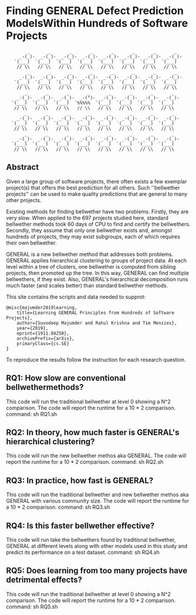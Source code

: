 # Finding GENERAL Defect Prediction ModelsWithin Hundreds of Software Projects

```
        _       _       _       _       _       _       _       _
     _-(_)-  _-(_)-  _-(_)-  _-(_)-  _-(_)-  _-(_)-  _-(_)-  _-(_)-
   `(___)  `(___)  `(___)  `(___)  `(___)  `(___)  `(___)  `(___)
    // \\   // \\   // \\   // \\   // \\   // \\   // \\   // \\
        _       _       _       _       _       _       _       _
     _-(_)-  _-(_)-  _-(_)-  _-(_)-  _-(_)-  _-(_)-  _-(_)-  _-(_)-
   `(___)  `(___)  `(___)  `(___)  `(___)  `(___)  `(___)  `(___)
    // \\   // \\   // \\   // \\   // \\   // \\   // \\   // \\
       _       _       _       _       _       _       _       _
    _-(_)-  _-(_)-  _-(_)-  _-(")-  _-(_)-  _-(_)-  _-(_)-  _-(_)-
  `(___)  `(___)  `(___)  `%%%%%  `(___)  `(___)  `(___)  `(___)
   // \\   // \\   // \\   // \\   // \\   // \\   // \\   // \\
       _       _       _       _       _       _       _       _
    _-(_)-  _-(_)-  _-(_)-  _-(_)-  _-(_)-  _-(_)-  _-(_)-  _-(_)-
  `(___)  `(___)  `(___)  `(___)  `(___)  `(___)  `(___)  `(___)
   // \\   // \\   // \\   // \\   // \\   // \\   // \\   // \\
       _       _       _       _       _       _       _       _
    _-(_)-  _-(_)-  _-(_)-  _-(_)-  _-(_)-  _-(_)-  _-(_)-  _-(_)-
  `(___)  `(___)  `(___)  `(___)  `(___)  `(___)  `(___)  `(___)
   // \\   // \\   // \\   // \\   // \\   // \\   // \\   // \\
```
## Abstract
Given a large group of software projects, there often exists  a few   exemplar project(s) that offers the best prediction for all others. Such ''bellwether projects'' can be used to make quality predictions that are general to many other projects.

Existing  methods  for  finding bellwether  have two problems. Firstly, they are  very slow.  When  applied  to  the  697  projects  studied  here, standard bellwether methods   took  60  days  of  CPU  to  find  and  certify  the  bellwethers.
Secondly, they assume that only one bellwether exists and, amongst hundreds of projects, they may exist  subgroups, each of which requires their own bellwether.  

GENERAL is a new bellwether method that addresses both problems. GENERAL applies hierarchical clustering to groups of project data. At each level within a tree of clusters, one bellwether is computed from sibling projects, then promoted up the tree.  In this way, GENERAL can find multiple
bellwethers, if they exist. Also, GENERAL's hierarchical decomposition runs much faster (and scales better) than standard
bellwether methods.  


This site contains the scripts and data needed to supprot:

```
@misc{majumder2019learning,
    title={Learning GENERAL Principles from Hundreds of Software Projects},
    author={Suvodeep Majumder and Rahul Krishna and Tim Menzies},
    year={2019},
    eprint={1911.04250},
    archivePrefix={arXiv},
    primaryClass={cs.SE}
}
```

To reproduce the results follow the instruction for each research question.
## RQ1: How slow are conventional bellwethermethods?
This code will run the traditional bellwether at level 0 showing a N^2 comparison. The code will report the runtime for a 10 * 2 comparison.
command: sh RQ1.sh

## RQ2: In theory, how much faster is GENERAL's hierarchical clustering?
This code will run the new bellwether methos aka GENERAL. The code will report the runtime for a 10 * 2 comparison.
command: sh RQ2.sh

## RQ3: In practice, how fast is  GENERAL?
This code will run the traditional bellwether and new bellwether methos aka GENERAL with various community size. The code will report the runtime for a 10 * 2 comparison.
command: sh RQ3.sh

## RQ4: Is this faster bellwether effective?
This code will run take the bellwethers found by traditional bellwether, GENERAL at different levels along with other models used in this study and predict its performance on a test dataset.
command: sh RQ4.sh

## RQ5: Does learning from too many projects have detrimental effects?
This code will run the traditional bellwether at level 0 showing a N^2 comparison. The code will report the runtime for a 10 * 2 comparison.
command: sh RQ5.sh

